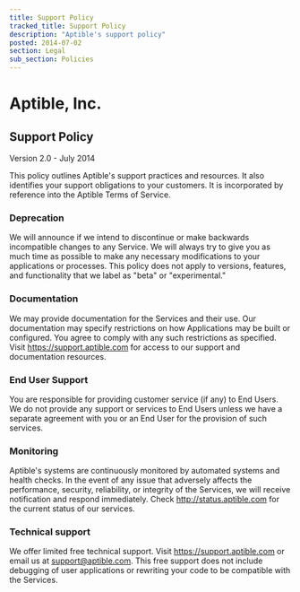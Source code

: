 ```yaml
---
title: Support Policy
tracked_title: Support Policy
description: "Aptible's support policy"
posted: 2014-07-02
section: Legal
sub_section: Policies
---
```


Aptible, Inc.
=============
Support Policy
--------------
Version 2.0 - July 2014

This policy outlines Aptible's support practices and resources. It also identifies your support obligations to your customers. It is incorporated by reference into the Aptible Terms of Service.

### Deprecation
We will announce if we intend to discontinue or make backwards incompatible changes to any Service. We will always try to give you as much time as possible to make any necessary modifications to your applications or processes. This policy does not apply to versions, features, and functionality that we label as "beta" or "experimental."

### Documentation
We may provide documentation for the Services and their use. Our documentation may specify restrictions on how Applications may be built or configured. You agree to comply with any such restrictions as specified. Visit https://support.aptible.com for access to our support and documentation resources.

### End User Support
You are responsible for providing customer service (if any) to End Users. We do not provide any support or services to End Users unless we have a separate agreement with you or an End User for the provision of such services.

### Monitoring
Aptible's systems are continuously monitored by automated systems and health checks. In the event of any issue that adversely affects the performance, security, reliability, or integrity of the Services, we will receive notification and respond immediately. Check http://status.aptible.com for the current status of our services.

### Technical support
We offer limited free technical support. Visit https://support.aptible.com or email us at support@aptible.com. This free support does not include debugging of user applications or rewriting your code to be compatible with the Services.
